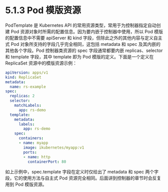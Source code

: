 # 5.1.3 Pod 模版资源

PodTemplate 是 Kubernetes API 的常用资源类型，常用于为控制器指定自动创建 Pod 资源对象时所需的配置信息。因为要内嵌于控制器中使用，所以 Pod 模版的配置信息中不需要 apiServer 和 kind 字段，但除此之外的其他内容与定义自主式 Pod 对象所支持的字段几乎完全相同，这包括 metadata 和 spec 及其内嵌的其他各个字段。Pod 控制器类资源的 spec 字段通常都要内嵌 replicas、selector 和 template 字段，其中 template 即为 Pod 模版的定义。下面是一个定义在 ReplicaSet 资源中的模版资源示例：

```yaml
apiVersion: apps/v1
kind: ReplicaSet
metadata:
  name: rs-example
spec:
  replicas: 2
  selector:
    matchLabels:
      app: rs-demo
  template:
    metadata:
      labels:
        app: rs-demo
    spec:
      containers:
      - name: myapp
        image: ikubernetes/myapp:v1
        ports:
        - name: http
          containerPort: 80
```

如上示例中，spec.template 字段在定义时仅给出了 metadata 和 spec 两个字段，它的使用方法与自主式 Pod 资源完全相同。后面讲到控制器的章节时会反复用到 Pod 模版资源。
